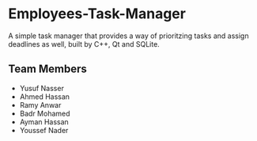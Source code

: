 # Employees-Task-Manager
A simple task manager that provides a way of prioritzing tasks and assign deadlines as well, built by C++, Qt and SQLite.

## Team Members
- Yusuf Nasser
- Ahmed Hassan
- Ramy Anwar
- Badr Mohamed
- Ayman Hassan
- Youssef Nader
